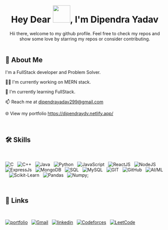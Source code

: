 <h1 align="center">Hey Dear <img src="https://github.com/NoobMahbub/NoobMahbub/blob/main/Wave.gif" height="55px" width="55px">, I'm Dipendra Yadav</h1>

<div align='center'>
Hii there, welcome to my github profile. Feel free to check my repos and show some love by starring my repos or consider contributing.
</div>

<br/>

## 🚀 About Me

I'm a FullStack developer and Problem Solver.

👩‍💻 I'm currently working on MERN stack.

🧠 I'm currently learning FullStack.

📫 Reach me at dipendrayadav299@gmail.com

🌐 View my portfolio https://dipendraydv.netlify.app/

<br />

## 🛠 Skills

<br/>

![C](https://icons8.com/icon/IYb45WnDwxjn/c)&nbsp;&nbsp;
![C++](https://img.shields.io/badge/c++-%2300599C.svg?style=for-the-badge&logo=c%2B%2B&logoColor=white)&nbsp;&nbsp;
![Java](https://img.shields.io/badge/java-%23ED8B00.svg?style=for-the-badge&logo=java&logoColor=white)&nbsp;&nbsp;
![Python](https://img.shields.io/badge/python-3670A0?style=for-the-badge&logo=python&logoColor=ffdd54)&nbsp;&nbsp;
![JavaScript](https://img.shields.io/badge/logo-javascript-blue?logo=javascript&logoColor=f5f5f5)&nbsp;&nbsp;
![ReactJS](https://img.shields.io/badge/react-%2320232a.svg?style=for-the-badge&logo=react&logoColor=%2361DAFB)&nbsp;&nbsp;
![NodeJS](https://icons8.com/icon/54087/nodejs)&nbsp;&nbsp;
![ExpressJs](https://icons8.com/icon/kg46nzoJrmTR/express-js)&nbsp;&nbsp;
![MongoDB](https://icons8.com/icon/74402/mongodb)&nbsp;&nbsp;
![SQL](https://icons8.com/icon/3767/sql)&nbsp;&nbsp;
![MySQL](https://icons8.com/icon/19672/mysql)&nbsp;&nbsp;
![GIT](https://icons8.com/icon/20906/git)&nbsp;&nbsp;
![GitHub](https://icons8.com/icon/12599/github)&nbsp;&nbsp;
![AI/ML](https://icons8.com/icon/61864/artificial-intelligence)&nbsp;&nbsp;
![Scikit-Learn](https://icons8.com/icon/jgzNZgMUrRU9/algorithm)&nbsp;&nbsp;
![Pandas](https://icons8.com/icon/xSkewUSqtErH/pandas)&nbsp;&nbsp;
![Numpy](https://icons8.com/icon/aR9CXyMagKIS/numpy);


<br />

## 🔗 Links

<br/>

[![portfolio](https://img.shields.io/badge/my_portfolio-000?style=for-the-badge&logo=ko-fi&logoColor=white)](https://dipendraydv.netlify.app/)&nbsp;&nbsp;
[![Gmail](https://img.shields.io/badge/Gmail-D14836?style=for-the-badge&logo=gmail&logoColor=white)](mailto:dipendrayadav299@gmail.com)&nbsp;&nbsp;
[![linkedin](https://img.shields.io/badge/linkedin-0A66C2?style=for-the-badge&logo=linkedin&logoColor=white)](www.linkedin.com/in/dipendra-kumar-yadav-37b663216)&nbsp;&nbsp;
[![Codeforces](https://img.shields.io/badge/Codeforces-445f9d?style=for-the-badge&logo=Codeforces&logoColor=white)](https://codeforces.com/profile/dipendra_123)&nbsp;&nbsp;
[![LeetCode](https://img.shields.io/badge/LeetCode-000000?style=for-the-badge&logo=LeetCode&logoColor=#d16c06)](https://leetcode.com/dipendra1234/)
